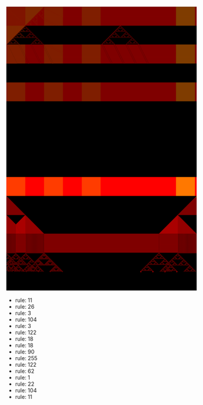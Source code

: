 ![photo](./output.png) 
 * rule: 11
* rule: 26
* rule: 3
* rule: 104
* rule: 3
* rule: 122
* rule: 18
* rule: 18
* rule: 90
* rule: 255
* rule: 122
* rule: 62
* rule: 1
* rule: 22
* rule: 104
* rule: 11
